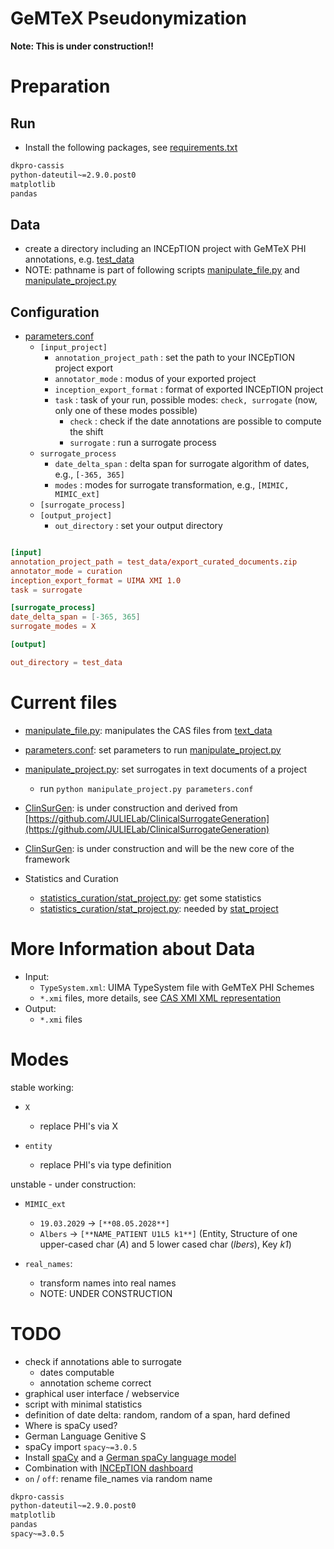 # GeMTeX Pseudonymization

**Note: This is under construction!!**

# Preparation
## Run

* Install the following packages, see [requirements.txt](requirements.txt)

```requirements.txt
dkpro-cassis
python-dateutil~=2.9.0.post0
matplotlib
pandas
```

## Data

* create a directory including an INCEpTION project with GeMTeX PHI annotations, e.g. [test_data](test_data)
* NOTE: pathname is part of following scripts [manipulate_file.py](manipulate_file.py) and [manipulate_project.py](main.py)


## Configuration

* [parameters.conf](parameters.conf)
  * `[input_project]`
    * `annotation_project_path` : set the path to your INCEpTION project export
    * `annotator_mode` : modus of your exported project
    * `inception_export_format` : format of exported INCEpTION project
    * `task` : task of your run, possible modes: `check, surrogate` (now, only one of these modes possible)
      * `check` : check if the date annotations are possible to compute the shift
      * `surrogate` : run a surrogate process
  * `surrogate_process` 
    * `date_delta_span` : delta span for surrogate algorithm of dates, e.g., `[-365, 365]`
    * `modes` : modes for surrogate transformation, e.g., `[MIMIC, MIMIC_ext]`
  * `[surrogate_process]`
  * `[output_project]`
    * `out_directory` : set your output directory

```parameters.conf

[input]
annotation_project_path = test_data/export_curated_documents.zip
annotator_mode = curation
inception_export_format = UIMA XMI 1.0
task = surrogate

[surrogate_process]
date_delta_span = [-365, 365]
surrogate_modes = X

[output]

out_directory = test_data
```


# Current files

* [manipulate_file.py](manipulate_file.py): manipulates the CAS files from [text_data](test_data)
* [parameters.conf](parameters.conf): set parameters to run [manipulate_project.py](main.py) 
* [manipulate_project.py](main.py): set surrogates in text documents of a project
  * run `python manipulate_project.py parameters.conf`
* [ClinSurGen](ClinSurGen): is under construction and derived from [https://github.com/JULIELab/ClinicalSurrogateGeneration](https://github.com/JULIELab/ClinicalSurrogateGeneration) 
* [ClinSurGen](ClinSurGen): is under construction and will be the new core of the framework

* Statistics and Curation
  * [statistics_curation/stat_project.py](statistics_curation/stat_project.py): get some statistics
  * [statistics_curation/stat_project.py](statistics_curation/evaluate_cas.py): needed by [stat_project](statistics_curation/stat_project.py)

# More Information about Data

* Input:
  * `TypeSystem.xml`: UIMA TypeSystem file with GeMTeX PHI Schemes
  * `*.xmi` files, more details, see [CAS XMI XML representation](https://github.com/dkpro/dkpro-cassis?tab=readme-ov-file)
* Output:
  * `*.xmi` files

# Modes

stable working:

* `X`
  * replace PHI's via X

* `entity`
  * replace PHI's via type definition

unstable - under construction:

* `MIMIC_ext`
  * `19.03.2029` &rarr; `[**08.05.2028**]`
  * `Albers` &rarr; `[**NAME_PATIENT U1L5 k1**]` (Entity, Structure of one upper-cased char (_A_) and 5 lower cased char (_lbers_), Key _k1_)

* `real_names`:
  * transform names into real names
  * NOTE: UNDER CONSTRUCTION



# TODO

* check if annotations able to surrogate
  * dates computable
  * annotation scheme correct
* graphical user interface / webservice
* script with minimal statistics
* definition of date delta: random, random of a span, hard defined
* Where is spaCy used?
* German Language Genitive S
* spaCy import `spacy~=3.0.5`
* Install [spaCy](https://spacy.io) and a [German spaCy language model](https://spacy.io/usage/models)
* Combination with [INCEpTION dashboard](https://github.com/inception-project/inception-reporting-dashboard)
* `on` / `off`: rename file_names via random name

```requirements.txt
dkpro-cassis
python-dateutil~=2.9.0.post0
matplotlib
pandas
spacy~=3.0.5
```
